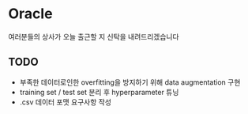 Oracle 
======
여러분들의 상사가 오늘 출근할 지 신탁을 내려드리겠습니다


TODO
----
- 부족한 데이터로인한 overfitting을 방지하기 위해 data augmentation 구현
- training set / test set 분리 후 hyperparameter 튜닝
- .csv 데이터 포맷 요구사항 작성
